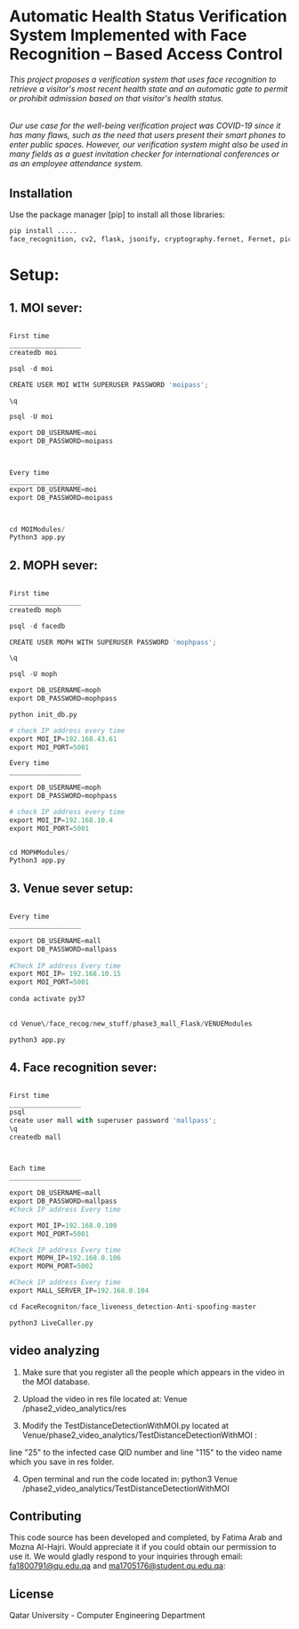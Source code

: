 # Automatic Health Status Verification System Implemented with Face Recognition – Based Access Control

###### This project proposes a verification system that uses face recognition to retrieve a visitor's most recent health state and an automatic gate to permit or prohibit admission based on that visitor's health status.
	 
###### Our use case for the well-being verification project was COVID-19 since it has many flaws, such as the need that users present their smart phones to enter public spaces. However, our verification system might also be used in many fields as a guest invitation checker for international conferences or as an employee attendance system.


## Installation

Use the package manager [pip] to install all those libraries:

```bash
pip install ..... 
face_recognition, cv2, flask, jsonify, cryptography.fernet, Fernet, pickle, numpy, np, random, os, psycopg2, Flask, render_template, request, url_for, redirect, Response, flask_cors, CORS, cross_origin, werkzeug.utils, secure_filename, werkzeug.datastructures, FileStorage, lib, Crypto.Cipher, AES, base64, b64encode, b64decode, flask_socketio, SocketIO, torch, torch.nn, torchvision, torchvision.transforms, torch.utils.data, sys, torch.optim, optim, lr_scheduler, timeit, default_timer, timer, pickle, time, copy, 


```
# Setup:

## 1. MOI sever:

```python

First time
__________________
createdb moi

psql -d moi

CREATE USER MOI WITH SUPERUSER PASSWORD 'moipass';

\q

psql -U moi 

export DB_USERNAME=moi
export DB_PASSWORD=moipass



Every time
__________________
export DB_USERNAME=moi
export DB_PASSWORD=moipass



cd MOIModules/
Python3 app.py

```
## 2. MOPH sever:

```python

First time
__________________
createdb moph

psql -d facedb

CREATE USER MOPH WITH SUPERUSER PASSWORD 'mophpass';

\q

psql -U moph 

export DB_USERNAME=moph
export DB_PASSWORD=mophpass

python init_db.py

# check IP address every time
export MOI_IP=192.168.43.61
export MOI_PORT=5001 

Every time
__________________

export DB_USERNAME=moph
export DB_PASSWORD=mophpass

# check IP address every time
export MOI_IP=192.168.10.4
export MOI_PORT=5001 


cd MOPHModules/
Python3 app.py


```
## 3. Venue sever setup:

```python

Every time
__________________

export DB_USERNAME=mall
export DB_PASSWORD=mallpass
 
#Check IP address Every time
export MOI_IP= 192.168.10.15
export MOI_PORT=5001
       
conda activate py37
 
 
cd Venue\/face_recog/new_stuff/phase3_mall_Flask/VENUEModules 

python3 app.py

```
## 4. Face recognition sever:

```python

First time
__________________
psql
create user mall with superuser password 'mallpass';
\q
createdb mall



Each time
__________________

export DB_USERNAME=mall
export DB_PASSWORD=mallpass
#Check IP address Every time

export MOI_IP=192.168.0.100
export MOI_PORT=5001

#Check IP address Every time
export MOPH_IP=192.168.0.106
export MOPH_PORT=5002

#Check IP address Every time
export MALL_SERVER_IP=192.168.0.104

cd FaceRecogniton/face_liveness_detection-Anti-spoofing-master

python3 LiveCaller.py
```
## video analyzing
1. Make sure that you register all the people which appears in the video in the MOI database.

2. Upload the video in res file located at: Venue /phase2_video_analytics/res

3. Modify the TestDistanceDetectionWithMOI.py located at Venue/phase2_video_analytics/TestDistanceDetectionWithMOI :

line "25" to the infected case QID number and line "115" to the video name which you save in res folder. 

4. Open terminal and run the code located in:
python3 Venue /phase2_video_analytics/TestDistanceDetectionWithMOI


## Contributing

This code source has been developed and completed, by Fatima Arab and Mozna Al-Hajri. Would appreciate it if you could obtain our permission to use it. We would gladly respond to your inquiries through email: fa1800791@qu.edu.qa and ma1705176@student.qu.edu.qa:

## License

Qatar University - Computer Engineering Department 
